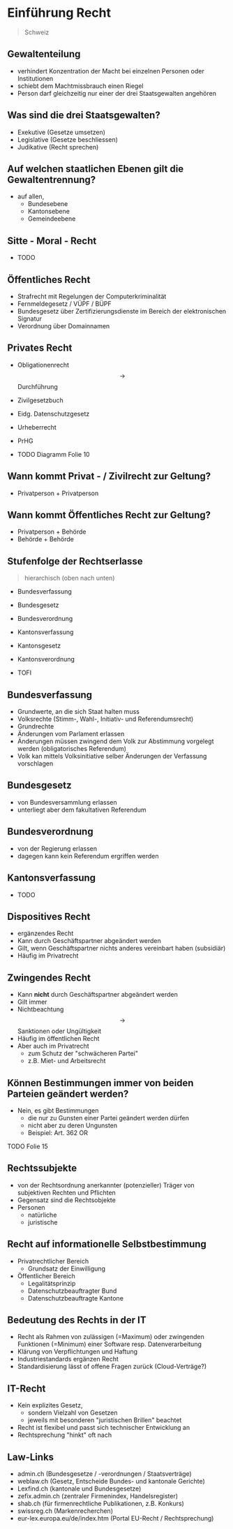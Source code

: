 # Einführung Recht

> Schweiz



## Gewaltenteilung

* verhindert Konzentration der Macht bei einzelnen Personen oder Institutionen 
* schiebt dem Machtmissbrauch einen Riegel
* Person darf gleichzeitig nur einer der drei Staatsgewalten angehören



## Was sind die drei Staatsgewalten?

* Exekutive (Gesetze umsetzen)
* Legislative (Gesetze beschliessen)
* Judikative (Recht sprechen)



## Auf welchen staatlichen Ebenen gilt die Gewaltentrennung?

* auf allen,
  * Bundesebene
  * Kantonsebene
  * Gemeindeebene



## Sitte - Moral - Recht

* TODO



## Öffentliches Recht

* Strafrecht mit Regelungen der Computerkriminalität
* Fernmeldegesetz / VÜPF / BÜPF
* Bundesgesetz über Zertifizierungsdienste im Bereich der elektronischen Signatur
* Verordnung über Domainnamen



## Privates Recht

* Obligationenrecht $$\to$$ Durchführung
* Zivilgesetzbuch
* Eidg. Datenschutzgesetz
* Urheberrecht
* PrHG



* TODO Diagramm Folie 10



## Wann kommt Privat - / Zivilrecht zur Geltung?

* Privatperson + Privatperson



## Wann kommt Öffentliches Recht zur Geltung?

* Privatperson + Behörde
* Behörde + Behörde



## Stufenfolge der Rechtserlasse

>  hierarchisch (oben nach unten)

* Bundesverfassung
* Bundesgesetz
* Bundesverordnung

* Kantonsverfassung
* Kantonsgesetz
* Kantonsverordnung



* TOFI



## Bundesverfassung

- Grundwerte, an die sich Staat halten muss
- Volksrechte (Stimm-, Wahl-, Initiativ- und Referendumsrecht)
- Grundrechte
- Änderungen vom Parlament erlassen
- Änderungen müssen zwingend dem Volk zur Abstimmung vorgelegt werden
  (obligatorisches Referendum)
- Volk kan mittels Volksinitiative selber Änderungen der Verfassung vorschlagen



## Bundesgesetz

* von Bundesversammlung erlassen
* unterliegt aber dem fakultativen Referendum



## Bundesverordnung

* von der Regierung erlassen
* dagegen kann kein Referendum ergriffen werden



## Kantonsverfassung

* TODO



## Dispositives Recht

* ergänzendes Recht
* Kann durch Geschäftspartner abgeändert werden
* Gilt, wenn Geschäftspartner nichts anderes vereinbart haben (subsidiär)
* Häufig im Privatrecht



## Zwingendes Recht

* Kann **nicht** durch Geschäftspartner abgeändert werden
* Gilt immer
* Nichtbeachtung $$\to$$ Sanktionen oder Ungültigkeit
* Häufig im öffentlichen Recht
* Aber auch im Privatrecht 
  * zum Schutz der "schwächeren Partei"
  * z.B. Miet- und Arbeitsrecht



## Können Bestimmungen immer von beiden Parteien geändert werden?

* Nein, es gibt Bestimmungen
  * die nur zu Gunsten einer Partei geändert werden dürfen
  * nicht aber zu deren Ungunsten
  * Beispiel: Art. 362 OR



TODO Folie 15





## Rechtssubjekte

* von der Rechtsordnung anerkannter (potenzieller) Träger von subjektiven Rechten und Pflichten
* Gegensatz sind die Rechtsobjekte
* Personen
  * natürliche
  * juristische



## Recht auf informationelle Selbstbestimmung

* Privatrechtlicher Bereich
  * Grundsatz der Einwilligung
* Öffentlicher Bereich
  * Legalitätsprinzip
  * Datenschutzbeauftragter Bund
  * Datenschutzbeauftragte Kantone



## Bedeutung des Rechts in der IT

* Recht als Rahmen von zulässigen (=Maximum) oder zwingenden Funktionen (=Minimum) einer Software resp. Datenverarbeitung
* Klärung von Verpflichtungen und Haftung
* Industriestandards ergänzen Recht
* Standardisierung lässt of offene Fragen zurück (Cloud-Verträge?)



## IT-Recht

* Kein explizites Gesetz, 
  * sondern Vielzahl von Gesetzen
  * jeweils mit besonderen "juristischen Brillen" beachtet
* Recht ist flexibel und passt sich technischer Entwicklung an
* Rechtsprechung "hinkt" oft nach



## Law-Links

* admin.ch 
  (Bundesgesetze / -verordnungen / Staatsverträge)
* weblaw.ch 
  (Gesetz, Entscheide Bundes- und kantonale Gerichte)
* Lexfind.ch 
  (kantonale und Bundesgesetze)
* zefix.admin.ch 
  (zentraler Firmenindex, Handelsregister)
* shab.ch 
  (für firmenrechtliche Publikationen, z.B. Konkurs)
* swissreg.ch 
  (Markenrecherchen)
* eur-lex.europa.eu/de/index.htm 
  (Portal EU-Recht / Rechtsprechung)
